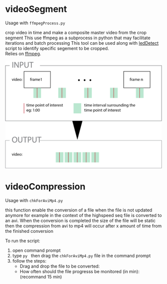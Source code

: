 # videoSegment
Usage with `ffmpegProcess.py`  

crop video in time and make a composite master video from the crop segment
This use ffmpeg as a subprocess in python that may facilitate iterations and batch processing
This tool can be used along with [ledDetect](https://github.com/RumbaughLab/ledDetect) script to identify specific segement to be cropped.  
Relies on [ffmpeg](https://ffmpeg.org/).

<img src="description.png">

# videoCompression
Usage with `chkForAviMp4.py`  
  
this function enable the conversion of a file when the file is not updated anymore for example in the context of the highspeed seq file is converted to an avi. When the conversion is completed the size of the file will be static then the compression from avi to mp4 will occur after x amount of time from the finished conversion  
  
To run the script:
1. open command prompt
2. type `py ` then drag the `chkForAviMp4.py` file in the command prompt
3. follow the steps:
     * Drag and drop the file to be converted:
     * How often should the file progresss be monitored (in min): (recommand 15 min)
